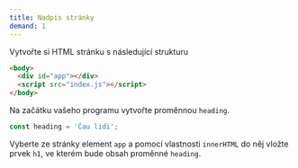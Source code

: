 ```yaml
---
title: Nadpis stránky
demand: 1
---
```


Vytvořte si HTML stránku s následující strukturu

```html
<body>
  <div id="app"></div>
  <script src="index.js"></script>
</body>
```

Na začátku vašeho programu vytvořte proměnnou `heading`.

```js
const heading = 'Čau lidi';
```

Vyberte ze stránky element `app` a pomocí vlastnosti `innerHTML` do něj vložte prvek `h1`, ve kterém bude obsah proměnné `heading`.

